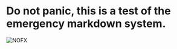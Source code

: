 # Do not panic, this is a test of the emergency markdown system.
![NOFX](https://i.etsystatic.com/20275775/r/il/83e04e/3350078968/il_1140xN.3350078968_77wr.jpg)
